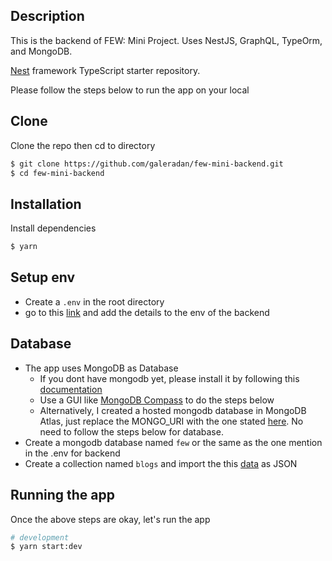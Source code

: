 ## Description
This is the backend of FEW: Mini Project. Uses NestJS, GraphQL, TypeOrm, and MongoDB.

[Nest](https://github.com/nestjs/nest) framework TypeScript starter repository.

Please follow the steps below to run the app on your local

## Clone
Clone the repo then cd to directory
```bash
$ git clone https://github.com/galeradan/few-mini-backend.git
$ cd few-mini-backend
```

## Installation
Install dependencies
```bash
$ yarn
```

## Setup env
- Create a `.env` in the root directory
- go to this [link](https://www.evernote.com/shard/s723/sh/ce68be97-4d75-71fe-f7d3-e60bcade2f28/97d79501524206d7bb55a468981b634c) and add the details to the env of the backend 

## Database
- The app uses MongoDB as Database
  - If you dont have mongodb yet, please install it by following this [documentation](https://docs.mongodb.com/manual/installation/)
  - Use a GUI like [MongoDB Compass](https://www.mongodb.com/products/compass) to do the steps below
  - Alternatively, I created a hosted mongodb database in MongoDB Atlas, just replace the MONGO_URI with the one stated [here](https://www.evernote.com/shard/s723/sh/ce68be97-4d75-71fe-f7d3-e60bcade2f28/97d79501524206d7bb55a468981b634c). No need to follow the steps below for database.
- Create a mongodb database named `few` or the same as the one mention in the .env for backend
- Create a collection named `blogs` and import the this [data](https://gist.github.com/shierro/64b15f127657bdbf6e7de321cd397c21) as JSON


## Running the app
Once the above steps are okay, let's run the app
```bash
# development
$ yarn start:dev
